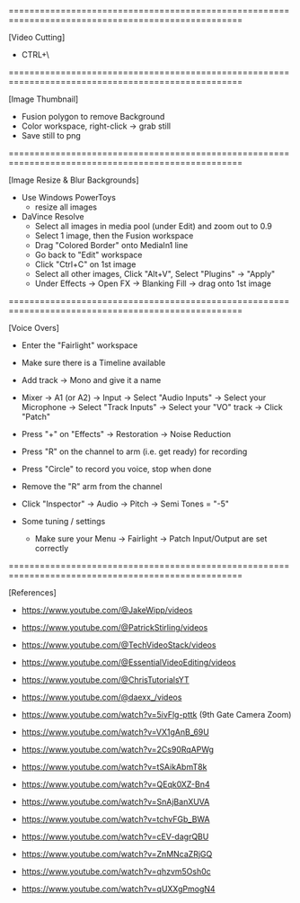 
===================================================================================================

[Video Cutting]

- CTRL+\

===================================================================================================

[Image Thumbnail]

- Fusion polygon to remove Background
- Color workspace, right-click -> grab still
- Save still to png

===================================================================================================

[Image Resize & Blur Backgrounds]

- Use Windows PowerToys
	- resize all images
- DaVince Resolve
	- Select all images in media pool (under Edit) and zoom out to 0.9
	- Select 1 image, then the Fusion workspace
	- Drag "Colored Border" onto MediaIn1 line
	- Go back to "Edit" workspace
	- Click "Ctrl+C" on 1st image
	- Select all other images, Click "Alt+V", Select "Plugins" -> "Apply"
	- Under Effects -> Open FX -> Blanking Fill -> drag onto 1st image

===================================================================================================

[Voice Overs]

- Enter the "Fairlight" workspace
- Make sure there is a Timeline available
- Add track
	-> Mono and give it a name
- Mixer -> A1 (or A2) -> Input
	-> Select "Audio Inputs" -> Select your Microphone
	-> Select "Track Inputs" -> Select your "VO" track
	-> Click "Patch"
- Press "+" on "Effects" -> Restoration -> Noise Reduction
- Press "R" on the channel to arm (i.e. get ready) for recording
- Press "Circle" to record you voice, stop when done
- Remove the "R" arm from the channel
- Click "Inspector" -> Audio -> Pitch -> Semi Tones = "-5"

- Some tuning / settings
	- Make sure your Menu -> Fairlight -> Patch Input/Output are set correctly

===================================================================================================

[References]

- https://www.youtube.com/@JakeWipp/videos
- https://www.youtube.com/@PatrickStirling/videos
- https://www.youtube.com/@TechVideoStack/videos
- https://www.youtube.com/@EssentialVideoEditing/videos
- https://www.youtube.com/@ChrisTutorialsYT
- https://www.youtube.com/@daexx_/videos

- https://www.youtube.com/watch?v=5ivFlg-pttk (9th Gate Camera Zoom)
- https://www.youtube.com/watch?v=VX1gAnB_69U
- https://www.youtube.com/watch?v=2Cs90RqAPWg
- https://www.youtube.com/watch?v=tSAikAbmT8k
- https://www.youtube.com/watch?v=QEqk0XZ-Bn4
- https://www.youtube.com/watch?v=SnAjBanXUVA
- https://www.youtube.com/watch?v=tchvFGb_BWA
- https://www.youtube.com/watch?v=cEV-dagrQBU
- https://www.youtube.com/watch?v=ZnMNcaZRjGQ
- https://www.youtube.com/watch?v=qhzvm5Osh0c
- https://www.youtube.com/watch?v=qUXXgPmogN4

